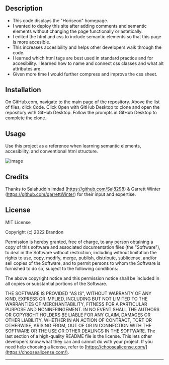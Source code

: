 # <Module-1-Challenge>

## Description

- This code displays the "Horiseon" homepage.
- I wanted to deploy this site after adding comments and semantic elements without changing the page functionally or astetically.
- I edited the html and css to include semantic elements so that this page is more accesible.
- This increases accesibility and helps other developers walk through the code.
- I learned which html tags are best used in standard practice and for accesibility. I learned how to name and connect css classes and what alt attributes are.
- Given more time I would further compress and improve the css sheet.

## Installation

On GitHub.com, navigate to the main page of the repository. Above the list of files, click Code. Click Open with GitHub Desktop to clone and open the repository with GitHub Desktop. Follow the prompts in GitHub Desktop to complete the clone.

## Usage

Use this project as a reference when learning semantic elements, accesibility, and conventional html structure.

![image](https://user-images.githubusercontent.com/110788407/198355026-24f927d4-4dda-4b33-ac47-5f1873ae1baf.png)

## Credits

Thanks to Salahuddin Imdad (https://github.com/Sal8298) & Garrett Winter (https://github.com/garrettWinter) for their input and expertise.

## License

MIT License

Copyright (c) 2022 Brandon

Permission is hereby granted, free of charge, to any person obtaining a copy
of this software and associated documentation files (the "Software"), to deal
in the Software without restriction, including without limitation the rights
to use, copy, modify, merge, publish, distribute, sublicense, and/or sell
copies of the Software, and to permit persons to whom the Software is
furnished to do so, subject to the following conditions:

The above copyright notice and this permission notice shall be included in all
copies or substantial portions of the Software.

THE SOFTWARE IS PROVIDED "AS IS", WITHOUT WARRANTY OF ANY KIND, EXPRESS OR
IMPLIED, INCLUDING BUT NOT LIMITED TO THE WARRANTIES OF MERCHANTABILITY,
FITNESS FOR A PARTICULAR PURPOSE AND NONINFRINGEMENT. IN NO EVENT SHALL THE
AUTHORS OR COPYRIGHT HOLDERS BE LIABLE FOR ANY CLAIM, DAMAGES OR OTHER
LIABILITY, WHETHER IN AN ACTION OF CONTRACT, TORT OR OTHERWISE, ARISING FROM,
OUT OF OR IN CONNECTION WITH THE SOFTWARE OR THE USE OR OTHER DEALINGS IN THE
SOFTWARE.
The last section of a high-quality README file is the license. This lets other developers know what they can and cannot do with your project. If you need help choosing a license, refer to [https://choosealicense.com/](https://choosealicense.com/).

---
